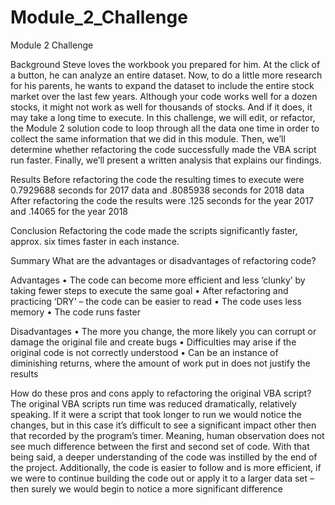 # Module_2_Challenge
Module 2 Challenge

Background
Steve loves the workbook you prepared for him. At the click of a button, he can analyze an entire dataset. Now, to do a little more research for his parents, he wants to expand the dataset to include the entire stock market over the last few years. Although your code works well for a dozen stocks, it might not work as well for thousands of stocks. And if it does, it may take a long time to execute.
In this challenge, we will edit, or refactor, the Module 2 solution code to loop through all the data one time in order to collect the same information that we did in this module. Then, we’ll determine whether refactoring the code successfully made the VBA script run faster. Finally, we’ll present a written analysis that explains our findings.


Results 
Before refactoring the code the resulting times to execute were 0.7929688 seconds for 2017 data and .8085938 seconds for 2018 data
After refactoring the code the results were .125 seconds for the year 2017 and .14065 for the year 2018


Conclusion 
Refactoring the code made the scripts significantly faster, approx. six times faster in each instance.


Summary
What are the advantages or disadvantages of refactoring code?

Advantages
•	The code can become more efficient and less ‘clunky’ by taking fewer steps to execute the same goal
•	After refactoring and practicing ‘DRY’ – the code can be easier to read
•	The code uses less memory
•	The code runs faster

Disadvantages
•	The more you change, the more likely you can corrupt or damage the original file and create bugs
•	Difficulties may arise if the original code is not correctly understood
•	Can be an instance of diminishing returns, where the amount of work put in does not justify the results


How do these pros and cons apply to refactoring the original VBA script?
The original VBA scripts run time was reduced dramatically, relatively speaking.  If it were a script that took longer to run we would notice the changes, but in this case it’s difficult to see a significant impact other then that recorded by the program’s timer.  Meaning, human observation does not see much difference between the first and second set of code.  With that being said, a deeper understanding of the code was instilled by the end of the project.  Additionally, the code is easier to follow and is more efficient, if we were to continue building the code out or apply it to a larger data set – then surely we would begin to notice a more significant difference
